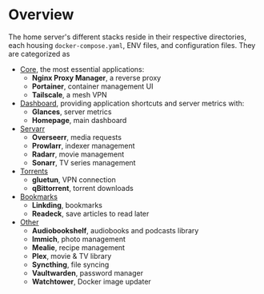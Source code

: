 # Overview
The home server's different stacks reside in their respective directories, each housing `docker-compose.yaml`, ENV files, and configuration files. They are categorized as

- [Core](/stacks/core), the most essential applications:
    - **Nginx Proxy Manager**, a reverse proxy
    - **Portainer**, container management UI
    - **Tailscale**, a mesh VPN
- [Dashboard](/stacks/dashboard), providing application shortcuts and server metrics with:
    - **Glances**, server metrics
    - **Homepage**, main dashboard
- [Servarr](/stacks/servarr)
    - **Overseerr**, media requests
    - **Prowlarr**, indexer management
    - **Radarr**, movie management
    - **Sonarr**, TV series management
- [Torrents](/stacks/torrents)
    - **gluetun**, VPN connection
    - **qBittorrent**, torrent downloads
- [Bookmarks](/stacks/bookmarks)
    - **Linkding**, bookmarks
    - **Readeck**, save articles to read later
- [Other](/stacks/other)
    - **Audiobookshelf**, audiobooks and podcasts library
    - **Immich**, photo management
    - **Mealie**, recipe management
    - **Plex**, movie & TV library
    - **Syncthing**, file syncing
    - **Vaultwarden**, password manager
    - **Watchtower**, Docker image updater
